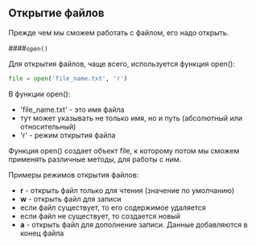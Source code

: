 ## Открытие файлов
Прежде чем мы сможем работать с файлом, его надо открыть.

####```open()```

Для открытия файлов, чаще всего, используется функция open():
```python
file = open('file_name.txt', 'r')
```

В функции open():
* 'file_name.txt' - это имя файла
 * тут может указывать не только имя, но и путь (абсолютный или относительный) 
* 'r' - режим открытия файла

Функция open() создает объект file, к которому потом мы сможем применять различные методы, для работы с ним.

Примеры режимов открытия файлов:
* __r__ - открыть файл только для чтения (значение по умолчанию)
* __w__ - открыть файл для записи
 * если файл существует, то его содержимое удаляется
 * если файл не существует, то создается новый
* __a__ - открыть файл для дополнение записи. Данные добавляются в конец файла
